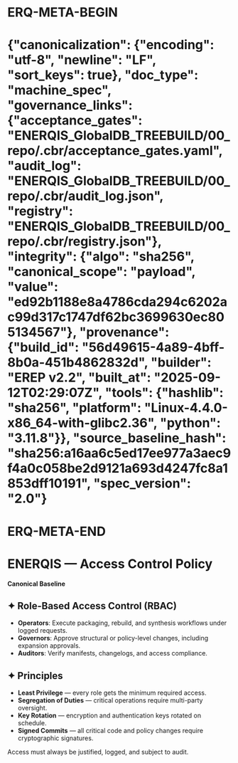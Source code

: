 # ERQ-META-BEGIN
# {"canonicalization": {"encoding": "utf-8", "newline": "LF", "sort_keys": true}, "doc_type": "machine_spec", "governance_links": {"acceptance_gates": "ENERQIS_GlobalDB_TREEBUILD/00_repo/.cbr/acceptance_gates.yaml", "audit_log": "ENERQIS_GlobalDB_TREEBUILD/00_repo/.cbr/audit_log.json", "registry": "ENERQIS_GlobalDB_TREEBUILD/00_repo/.cbr/registry.json"}, "integrity": {"algo": "sha256", "canonical_scope": "payload", "value": "ed92b1188e8a4786cda294c6202ac99d317c1747df62bc3699630ec805134567"}, "provenance": {"build_id": "56d49615-4a89-4bff-8b0a-451b4862832d", "builder": "EREP v2.2", "built_at": "2025-09-12T02:29:07Z", "tools": {"hashlib": "sha256", "platform": "Linux-4.4.0-x86_64-with-glibc2.36", "python": "3.11.8"}}, "source_baseline_hash": "sha256:a16aa6c5ed17ee977a3aec9f4a0c058be2d9121a693d4247fc8a1853dff10191", "spec_version": "2.0"}
# ERQ-META-END
# ENERQIS — Access Control Policy

**Canonical Baseline**

## ✦ Role-Based Access Control (RBAC)
- **Operators**: Execute packaging, rebuild, and synthesis workflows under logged requests.
- **Governors**: Approve structural or policy-level changes, including expansion approvals.
- **Auditors**: Verify manifests, changelogs, and access compliance.

## ✦ Principles
- **Least Privilege** — every role gets the minimum required access.
- **Segregation of Duties** — critical operations require multi-party oversight.
- **Key Rotation** — encryption and authentication keys rotated on schedule.
- **Signed Commits** — all critical code and policy changes require cryptographic signatures.

Access must always be justified, logged, and subject to audit.